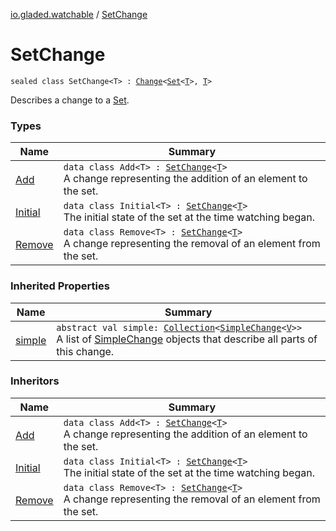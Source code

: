 [io.gladed.watchable](../index.md) / [SetChange](./index.md)

# SetChange

`sealed class SetChange<T> : `[`Change`](../-change/index.md)`<`[`Set`](https://kotlinlang.org/api/latest/jvm/stdlib/kotlin.collections/-set/index.html)`<`[`T`](index.md#T)`>, `[`T`](index.md#T)`>`

Describes a change to a [Set](https://kotlinlang.org/api/latest/jvm/stdlib/kotlin.collections/-set/index.html).

### Types

| Name | Summary |
|---|---|
| [Add](-add/index.md) | `data class Add<T> : `[`SetChange`](./index.md)`<`[`T`](-add/index.md#T)`>`<br>A change representing the addition of an element to the set. |
| [Initial](-initial/index.md) | `data class Initial<T> : `[`SetChange`](./index.md)`<`[`T`](-initial/index.md#T)`>`<br>The initial state of the set at the time watching began. |
| [Remove](-remove/index.md) | `data class Remove<T> : `[`SetChange`](./index.md)`<`[`T`](-remove/index.md#T)`>`<br>A change representing the removal of an element from the set. |

### Inherited Properties

| Name | Summary |
|---|---|
| [simple](../-change/simple.md) | `abstract val simple: `[`Collection`](https://kotlinlang.org/api/latest/jvm/stdlib/kotlin.collections/-collection/index.html)`<`[`SimpleChange`](../-simple-change/index.md)`<`[`V`](../-change/index.md#V)`>>`<br>A list of [SimpleChange](../-simple-change/index.md) objects that describe all parts of this change. |

### Inheritors

| Name | Summary |
|---|---|
| [Add](-add/index.md) | `data class Add<T> : `[`SetChange`](./index.md)`<`[`T`](-add/index.md#T)`>`<br>A change representing the addition of an element to the set. |
| [Initial](-initial/index.md) | `data class Initial<T> : `[`SetChange`](./index.md)`<`[`T`](-initial/index.md#T)`>`<br>The initial state of the set at the time watching began. |
| [Remove](-remove/index.md) | `data class Remove<T> : `[`SetChange`](./index.md)`<`[`T`](-remove/index.md#T)`>`<br>A change representing the removal of an element from the set. |
